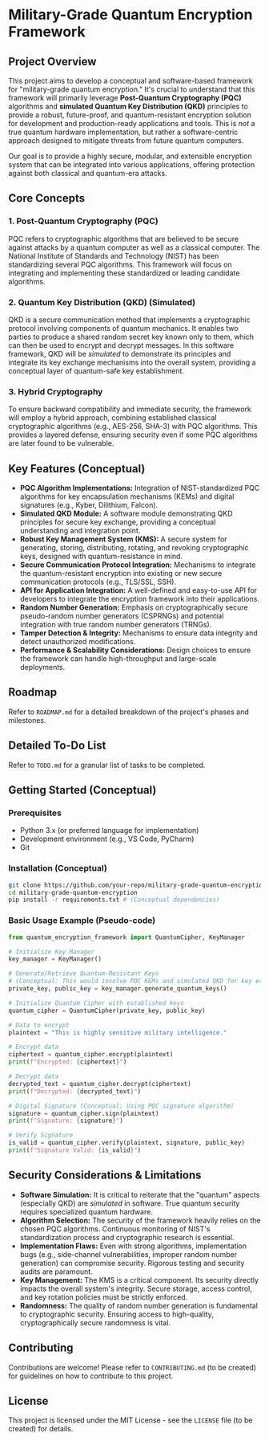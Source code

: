 # Military-Grade Quantum Encryption Framework

## Project Overview
This project aims to develop a conceptual and software-based framework for "military-grade quantum encryption." It's crucial to understand that this framework will primarily leverage **Post-Quantum Cryptography (PQC)** algorithms and **simulated Quantum Key Distribution (QKD)** principles to provide a robust, future-proof, and quantum-resistant encryption solution for development and production-ready applications and tools. This is *not* a true quantum hardware implementation, but rather a software-centric approach designed to mitigate threats from future quantum computers.

Our goal is to provide a highly secure, modular, and extensible encryption system that can be integrated into various applications, offering protection against both classical and quantum-era attacks.

## Core Concepts

### 1. Post-Quantum Cryptography (PQC)
PQC refers to cryptographic algorithms that are believed to be secure against attacks by a quantum computer as well as a classical computer. The National Institute of Standards and Technology (NIST) has been standardizing several PQC algorithms. This framework will focus on integrating and implementing these standardized or leading candidate algorithms.

### 2. Quantum Key Distribution (QKD) (Simulated)
QKD is a secure communication method that implements a cryptographic protocol involving components of quantum mechanics. It enables two parties to produce a shared random secret key known only to them, which can then be used to encrypt and decrypt messages. In this software framework, QKD will be *simulated* to demonstrate its principles and integrate its key exchange mechanisms into the overall system, providing a conceptual layer of quantum-safe key establishment.

### 3. Hybrid Cryptography
To ensure backward compatibility and immediate security, the framework will employ a hybrid approach, combining established classical cryptographic algorithms (e.g., AES-256, SHA-3) with PQC algorithms. This provides a layered defense, ensuring security even if some PQC algorithms are later found to be vulnerable.

## Key Features (Conceptual)

*   **PQC Algorithm Implementations:** Integration of NIST-standardized PQC algorithms for key encapsulation mechanisms (KEMs) and digital signatures (e.g., Kyber, Dilithium, Falcon).
*   **Simulated QKD Module:** A software module demonstrating QKD principles for secure key exchange, providing a conceptual understanding and integration point.
*   **Robust Key Management System (KMS):** A secure system for generating, storing, distributing, rotating, and revoking cryptographic keys, designed with quantum-resistance in mind.
*   **Secure Communication Protocol Integration:** Mechanisms to integrate the quantum-resistant encryption into existing or new secure communication protocols (e.g., TLS/SSL, SSH).
*   **API for Application Integration:** A well-defined and easy-to-use API for developers to integrate the encryption framework into their applications.
*   **Random Number Generation:** Emphasis on cryptographically secure pseudo-random number generators (CSPRNGs) and potential integration with true random number generators (TRNGs).
*   **Tamper Detection & Integrity:** Mechanisms to ensure data integrity and detect unauthorized modifications.
*   **Performance & Scalability Considerations:** Design choices to ensure the framework can handle high-throughput and large-scale deployments.

## Roadmap

Refer to `ROADMAP.md` for a detailed breakdown of the project's phases and milestones.

## Detailed To-Do List

Refer to `TODO.md` for a granular list of tasks to be completed.

## Getting Started (Conceptual)

### Prerequisites
*   Python 3.x (or preferred language for implementation)
*   Development environment (e.g., VS Code, PyCharm)
*   Git

### Installation (Conceptual)
```bash
git clone https://github.com/your-repo/military-grade-quantum-encryption.git
cd military-grade-quantum-encryption
pip install -r requirements.txt # (Conceptual dependencies)
```

### Basic Usage Example (Pseudo-code)

```python
from quantum_encryption_framework import QuantumCipher, KeyManager

# Initialize Key Manager
key_manager = KeyManager()

# Generate/Retrieve Quantum-Resistant Keys
# (Conceptual: This would involve PQC KEMs and simulated QKD for key establishment)
private_key, public_key = key_manager.generate_quantum_keys()

# Initialize Quantum Cipher with established keys
quantum_cipher = QuantumCipher(private_key, public_key)

# Data to encrypt
plaintext = "This is highly sensitive military intelligence."

# Encrypt data
ciphertext = quantum_cipher.encrypt(plaintext)
print(f"Encrypted: {ciphertext}")

# Decrypt data
decrypted_text = quantum_cipher.decrypt(ciphertext)
print(f"Decrypted: {decrypted_text}")

# Digital Signature (Conceptual: Using PQC signature algorithm)
signature = quantum_cipher.sign(plaintext)
print(f"Signature: {signature}")

# Verify Signature
is_valid = quantum_cipher.verify(plaintext, signature, public_key)
print(f"Signature Valid: {is_valid}")
```

## Security Considerations & Limitations

*   **Software Simulation:** It is critical to reiterate that the "quantum" aspects (especially QKD) are *simulated* in software. True quantum security requires specialized quantum hardware.
*   **Algorithm Selection:** The security of the framework heavily relies on the chosen PQC algorithms. Continuous monitoring of NIST's standardization process and cryptographic research is essential.
*   **Implementation Flaws:** Even with strong algorithms, implementation bugs (e.g., side-channel vulnerabilities, improper random number generation) can compromise security. Rigorous testing and security audits are paramount.
*   **Key Management:** The KMS is a critical component. Its security directly impacts the overall system's integrity. Secure storage, access control, and key rotation policies must be strictly enforced.
*   **Randomness:** The quality of random number generation is fundamental to cryptographic security. Ensuring access to high-quality, cryptographically secure randomness is vital.

## Contributing

Contributions are welcome! Please refer to `CONTRIBUTING.md` (to be created) for guidelines on how to contribute to this project.

## License

This project is licensed under the MIT License - see the `LICENSE` file (to be created) for details.